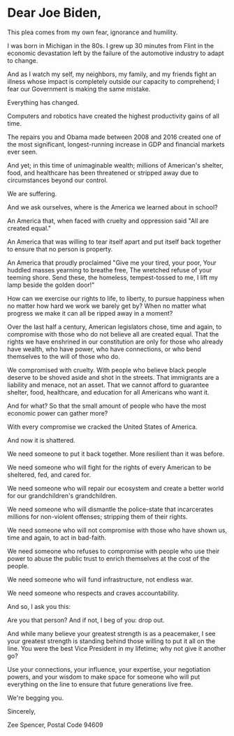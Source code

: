 # Dear Joe Biden,

This plea comes from my own fear, ignorance and humility.

I was born in Michigan in the 80s. I grew up 30 minutes from Flint in the
economic devastation left by the failure of the automotive industry to adapt to
change.

And as I watch my self, my neighbors, my family, and my friends fight an illness
whose impact is completely outside our capacity to comprehend; I fear our
Government is making the same mistake.

Everything has changed.

Computers and robotics have created the highest productivity gains of all time.

The repairs you and Obama made between 2008 and 2016 created one of the most
significant, longest-running increase in GDP and financial markets ever seen.

And yet; in this time of unimaginable wealth; millions of American's shelter,
food, and healthcare has been threatened or stripped away due to circumstances
beyond our control.

We are suffering.

And we ask ourselves, where is the America we learned about in school?

An America that, when faced with cruelty and oppression said "All are created
equal."

An America that was willing to tear itself apart and put itself back together to
ensure that no person is property.

An America that proudly proclaimed "Give me your tired, your poor, Your huddled
masses yearning to breathe free, The wretched refuse of your teeming shore. Send
these, the homeless, tempest-tossed to me, I lift my lamp beside the golden
door!"

How can we exercise our rights to life, to liberty, to pursue happiness when no
matter how hard we work we barely get by? When no matter what progress we make
it can all be ripped away in a moment?

Over the last half a century, American legislators chose, time and again, to
compromise with those who do not believe all are created equal. That the rights
we have enshrined in our constitution are only for those who already have
wealth, who have power, who have connections, or who bend themselves to the will
of those who do.

We compromised with cruelty. With people who believe black people deserve to be
shoved aside and shot in the streets. That immigrants are a liability and
menace, not an asset. That we cannot afford to guarantee shelter, food,
healthcare, and education for all Americans who want it.

And for what? So that the small amount of people who have the most economic
power can gather more?

With every compromise we cracked the United States of America.

And now it is shattered.

We need someone to put it back together. More resilient than it was before.

We need someone who will fight for the rights of every American to be sheltered,
fed, and cared for.

We need someone who will repair our ecosystem and create a better world for our
grandchildren's grandchildren.

We need someone who will dismantle the police-state that incarcerates millions
for non-violent offenses; stripping them of their rights.

We need someone who will not compromise with those who have shown us, time and
again, to act in bad-faith.

We need someone who refuses to compromise with people who use their power to
abuse the public trust to enrich themselves at the cost of the people.

We need someone who will fund infrastructure, not endless war.

We need someone who respects and craves accountability.

And so, I ask you this:

Are you that person? And if not, I beg of you: drop out.

And while many believe your greatest strength is as a peacemaker, I see your
greatest strength is standing behind those willing to put it all on the line.
You were the best Vice President in my lifetime; why not give it another go?

Use your connections, your influence, your expertise, your negotiation powers,
and your wisdom to make space for someone who will put everything on the line to
ensure that future generations live free.

We're begging you.

Sincerely,

Zee Spencer, Postal Code 94609
